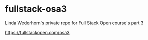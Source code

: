 # fullstack-osa3

Linda Wederhorn's private repo for Full Stack Open course's part 3

https://fullstackopen.com/osa3